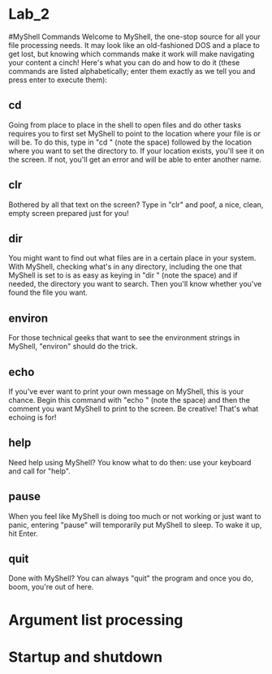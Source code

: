 # Lab_2
#MyShell Commands
Welcome to MyShell, the one-stop source for all your file processing needs. It may look like an old-fashioned DOS and a place to get lost, but knowing which commands make it work will make navigating your content a cinch! Here's what you can do and how to do it (these commands are listed alphabetically; enter them exactly as we tell you and press enter to execute them):
## cd <directory>
Going from place to place in the shell to open files and do other tasks requires you to first set MyShell to point to the location where your file is or will be. To do this, type in "cd " (note the space) followed by the location where you want to set the directory to. If your location exists, you'll see it on the screen. If not, you'll get an error and will be able to enter another name.
## clr
Bothered by all that text on the screen? Type in "clr" and poof, a nice, clean, empty screen prepared just for you!
## dir <directory>
You might want to find out what files are in a certain place in your system. With MyShell, checking what's in any directory, including the one that MyShell is set to is as easy as keying in "dir " (note the space) and if needed, the directory you want to search. Then you'll know whether you've found the file you want.
## environ
For those technical geeks that want to see the environment strings in MyShell, "environ" should do the trick.
## echo <comment>
If you've ever want to print your own message on MyShell, this is your chance. Begin this command with "echo " (note the space) and then the comment you want MyShell to print to the screen. Be creative! That's what echoing is for!
## help
Need help using MyShell? You know what to do then: use your keyboard and call for "help".
## pause
When you feel like MyShell is doing too much or not working or just want to panic, entering "pause" will temporarily put MyShell to sleep. To wake it up, hit Enter.
## quit
Done with MyShell? You can always "quit" the program and once you do, boom, you're out of here.
# Argument list processing
# Startup and shutdown

# 
